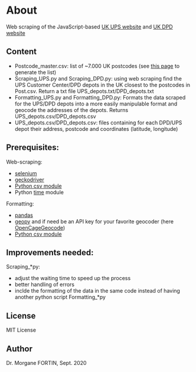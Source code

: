 # About
Web scraping of the JavaScript-based [UK UPS website](https://www.ups.com/dropoff/) and [UK DPD website](https://www.dpd.co.uk/apps/depotfinder/index.jsp)


## Content
* Postcode_master.csv: list of ~7.000 UK postcodes (see [this page](https://github.com/ganetin/UK_postcodes) to generate the list)
* Scraping_UPS.py and Scraping_DPD.py: using web scraping find the UPS Customer Center/DPD depots in the UK closest to the postcodes in Post.csv. Return a txt file UPS_depots.txt/DPD_depots.txt
* Formatting_UPS.py and Formatting_DPD.py: Formats the data scraped for the UPS/DPD depots into a more easily manipulable format and geocode the addresses of the depots. Returns UPS_depots.csv/DPD_depots.csv
* UPS_depots.csv/DPD_depots.csv: files containing for each DPD/UPS depot their address, postcode and coordinates (latitude, longitude)

## Prerequisites:
Web-scraping: 
* [selenium](https://selenium-python.readthedocs.io/)
* [geckodriver](https://pypi.org/project/geckodriver-autoinstaller/)
* [Python csv module](https://docs.python.org/3/library/csv.html)
* Python [time](https://docs.python.org/3/library/time.html) module

Formatting:
* [pandas](https://pandas.pydata.org/)
* [geopy](https://geopy.readthedocs.io/en/stable/) and if need be an API key for your favorite geocoder (here [OpenCageGeocode](https://opencagedata.com/))
* [Python csv module](https://docs.python.org/3/library/csv.html)


## Improvements needed:
Scraping_*py:
* adjust the waiting time to speed up the process
* better handling of errors
* inclde the formatting of the data in the same code instead of having another python script Formatting_*py

## License
MIT License

## Author
Dr. Morgane FORTIN, Sept. 2020
